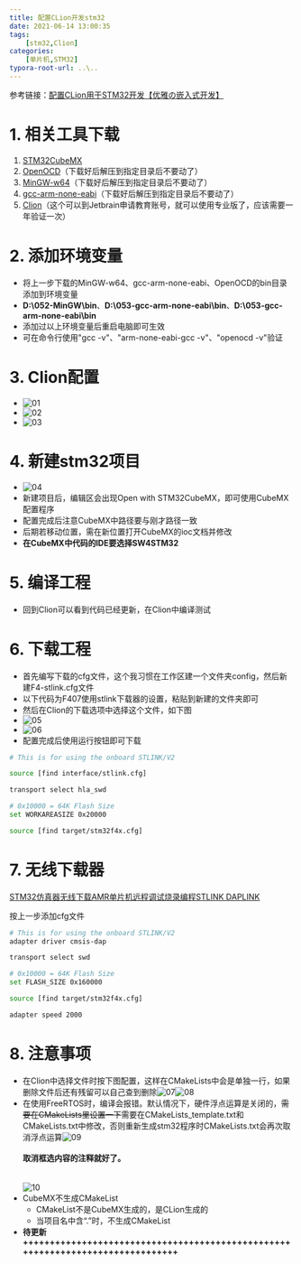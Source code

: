 ```yaml
---
title: 配置CLion开发stm32
date: 2021-06-14 13:00:35
tags: 
    [stm32,Clion] 
categories: 
    [单片机,STM32]
typora-root-url: ..\..
---
```


参考链接：[配置CLion用于STM32开发【优雅の嵌入式开发】](https://zhuanlan.zhihu.com/p/145801160)

# 1. 相关工具下载

   1. [STM32CubeMX](https://www.st.com/zh/development-tools/stm32-software-development-tools.html)
   2. [OpenOCD](https://gnutoolchains.com/arm-eabi/openocd/)（下载好后解压到指定目录后不要动了）
   3. [MinGW-w64](https://sourceforge.net/projects/mingw-w64/files/Toolchains%20targetting%20Win64/Personal%20Builds/mingw-builds/8.1.0/threads-posix/sjlj/x86_64-8.1.0-release-posix-sjlj-rt_v6-rev0.7z/download?use_mirror=udomain)（下载好后解压到指定目录后不要动了）
   4. [gcc-arm-none-eabi](https://developer.arm.com/tools-and-software/open-source-software/developer-tools/gnu-toolchain/gnu-rm/downloads)（下载好后解压到指定目录后不要动了）
   5. [Clion](https://www.jetbrains.com/clion/)（这个可以到Jetbrain申请教育账号，就可以使用专业版了，应该需要一年验证一次）

# 2. 添加环境变量
   + 将上一步下载的MinGW-w64、gcc-arm-none-eabi、OpenOCD的bin目录添加到环境变量
   + **D:\052-MinGW\bin**、**D:\053-gcc-arm-none-eabi\bin**、**D:\053-gcc-arm-none-eabi\bin**
   + 添加过以上环境变量后重启电脑即可生效
   + 可在命令行使用"gcc -v"、"arm-none-eabi-gcc -v"、"openocd -v"验证

# 3. Clion配置

   + ![01](/images/配置CLion开发stm32/01.png)
   + ![02](images/配置CLion开发stm32/02.png)
   + ![03](/images/配置CLion开发stm32/03.png)

# 4. 新建stm32项目
   + ![04](/images/配置CLion开发stm32/04.png)
   + 新建项目后，编辑区会出现Open with STM32CubeMX，即可使用CubeMX配置程序
   + 配置完成后注意CubeMX中路径要与刚才路径一致
   + 后期若移动位置，需在新位置打开CubeMX的ioc文档并修改
   + **在CubeMX中代码的IDE要选择SW4STM32**

# 5. 编译工程
   + 回到Clion可以看到代码已经更新，在Clion中编译测试

# 6. 下载工程
   + 首先编写下载的cfg文件，这个我习惯在工作区建一个文件夹config，然后新建F4-stlink.cfg文件
   + 以下代码为F407使用stlink下载器的设置，粘贴到新建的文件夹即可
   + 然后在Clion的下载选项中选择这个文件，如下图
   + ![05](/images/配置CLion开发stm32/05.png)
   + ![06](/images/配置CLion开发stm32/06.png)
   + 配置完成后使用运行按钮即可下载
```bash
# This is for using the onboard STLINK/V2

source [find interface/stlink.cfg]

transport select hla_swd

# 0x10000 = 64K Flash Size
set WORKAREASIZE 0x20000

source [find target/stm32f4x.cfg] 
```

# 7. 无线下载器

[STM32仿真器无线下载AMR单片机远程调试烧录编程STLINK DAPLINK](https://detail.tmall.com/item.htm?id=623728332784&spm=a1z09.2.0.0.46df2e8ddFg2g1&_u=o2ph6ufjfa55)

按上一步添加cfg文件

```bash
# This is for using the onboard STLINK/V2
adapter driver cmsis-dap

transport select swd

# 0x10000 = 64K Flash Size
set FLASH_SIZE 0x160000

source [find target/stm32f4x.cfg]

adapter speed 2000
```

# 8. 注意事项

   + 在Clion中选择文件时按下图配置，这样在CMakeLists中会是单独一行，如果删除文件后还有残留可以自己查到删除![07](/images/配置CLion开发stm32/07.png)![08](./images/配置CLion开发stm32/08.png)
      <br> 
   + 在使用FreeRTOS时，编译会报错。默认情况下，硬件浮点运算是关闭的，~~需要在CMakeLists里设置一下~~需要在CMakeLists_template.txt和CMakeLists.txt中修改，否则重新生成stm32程序时CMakeLists.txt会再次取消浮点运算![09](/images/配置CLion开发stm32/09.png)<br><br>  **取消框选内容的注释就好了。** <br><br>
    <br>![10](/images/配置CLion开发stm32/10.png) 
    <br>
   + CubeMX不生成CMakeList
       + CMakeList不是CubeMX生成的，是CLion生成的 
       + 当项目名中含“.”时，不生成CMakeList
   + **待更新+++++++++++++++++++++++++++++++++++++++++++++++++++++++++++++++++++++++++++++++**